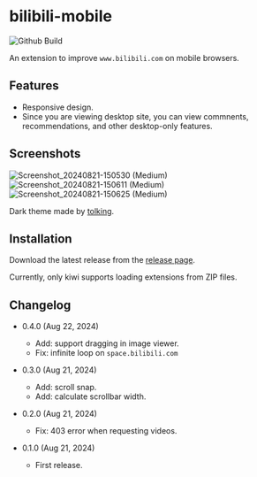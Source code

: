 bilibili-mobile
===========

![Github Build](https://github.com/eight04/bilibili-mobile/workflows/.github/workflows/build.yml/badge.svg)

An extension to improve `www.bilibili.com` on mobile browsers.

Features
--------

* Responsive design.
* Since you are viewing desktop site, you can view commnents, recommendations, and other desktop-only features.

Screenshots
-----------

![Screenshot_20240821-150530 (Medium)](https://github.com/user-attachments/assets/ebcdda6f-805f-4bd1-b8de-678369c81d7a) ![Screenshot_20240821-150611 (Medium)](https://github.com/user-attachments/assets/a3759532-bd5b-4f9f-8084-a54263d0ad45) ![Screenshot_20240821-150625 (Medium)](https://github.com/user-attachments/assets/a7342eba-40cf-4db4-b035-8795ee96e58d)

Dark theme made by [tolking](https://github.com/tolking/usercss/tree/main/bilibili-palette).

Installation
------------

Download the latest release from the [release page](https://github.com/eight04/bilibili-mobile/releases).

Currently, only kiwi supports loading extensions from ZIP files.

Changelog
---------

* 0.4.0 (Aug 22, 2024)

  - Add: support dragging in image viewer.
  - Fix: infinite loop on `space.bilibili.com`

* 0.3.0 (Aug 21, 2024)

  - Add: scroll snap.
  - Add: calculate scrollbar width.

* 0.2.0 (Aug 21, 2024)

  - Fix: 403 error when requesting videos.

* 0.1.0 (Aug 21, 2024)

  - First release.
